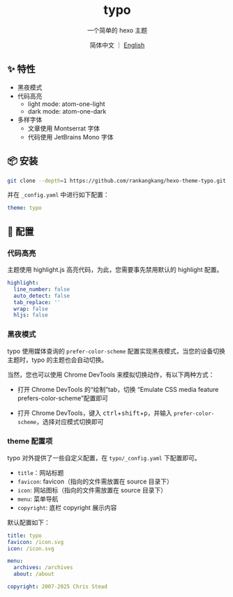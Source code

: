 <h1 align="center">typo</h1>

<p align="center">一个简单的 hexo 主题</p>

<p align='center'>
简体中文 ｜ <a href="https://github.com/rankangkang/hexo-theme-typo/blob/main/README.en.md">English</a>
</p>

## ✨ 特性

- 黑夜模式
- 代码高亮
  - light mode: atom-one-light
  - dark mode: atom-one-dark
- 多样字体
  - 文章使用 Montserrat 字体
  - 代码使用 JetBrains Mono 字体

## 📦 安装

```bash
git clone --depth=1 https://github.com/rankangkang/hexo-theme-typo.git themes/typo
```

并在 `_config.yaml` 中进行如下配置：

```yaml _config.yaml
theme: typo
```

## 🌈 配置

### 代码高亮

主题使用 highlight.js 高亮代码，为此，您需要事先禁用默认的 highlight 配置。

```yaml _config.yaml
highlight:
  line_number: false
  auto_detect: false
  tab_replace: ''
  wrap: false
  hljs: false
```

### 黑夜模式

typo 使用媒体查询的 `prefer-color-scheme` 配置实现黑夜模式，当您的设备切换主题时，typo 的主题也会自动切换。

当然，您也可以使用 Chrome DevTools 来模拟切换动作，有以下两种方式：

- 打开 Chrome DevTools 的“绘制”tab，切换 “Emulate CSS media feature prefers-color-scheme”配置即可

- 打开 Chrome DevTools，键入 <kbd>ctrl</kbd>+<kbd>shift</kbd>+<kbd>p</kbd>，并输入 `prefer-color-scheme`，选择对应模式切换即可

### theme 配置项

typo 对外提供了一些自定义配置，在 `typo/_config.yaml` 下配置即可。

- `title`：网站标题
- `favicon`: favicon（指向的文件需放置在 source 目录下）
- `icon`: 网站图标（指向的文件需放置在 source 目录下）
- `menu`: 菜单导航
- `copyright`: 底栏 copyright 展示内容

默认配置如下：

```yaml typo/_config.yaml
title: typo
favicon: /icon.svg
icon: /icon.svg

menu:
  archives: /archives
  about: /about

copyright: 2007-2025 Chris Stead
```
